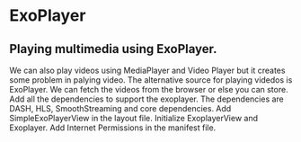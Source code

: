 # ExoPlayer
## Playing multimedia using ExoPlayer.
We can also play videos using MediaPlayer and Video Player but it creates some problem in palying video.
The alternative source for playing videdos is ExoPlayer.
We can fetch the videos from the browser or else you can store.
Add all the dependencies to support the exoplayer.
The dependencies are DASH, HLS, SmoothStreaming and core dependencies.
Add SimpleExoPlayerView in the layout file.
Initialize ExoplayerView and Exoplayer.
Add Internet Permissions in the manifest file.
